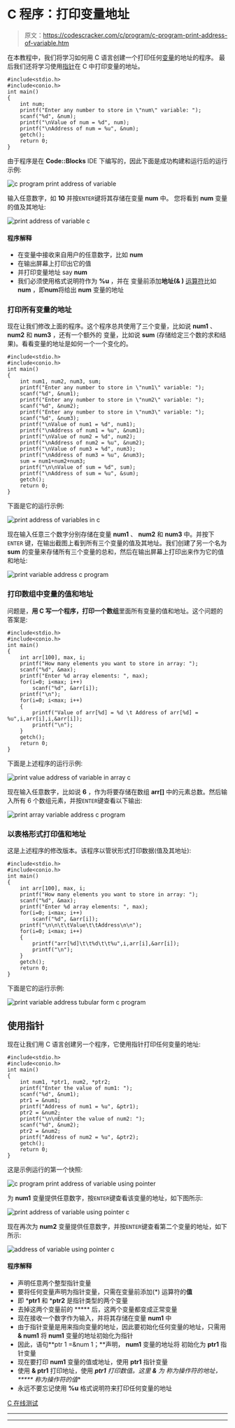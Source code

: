 # C 程序：打印变量地址

> 原文：<https://codescracker.com/c/program/c-program-print-address-of-variable.htm>

在本教程中，我们将学习如何用 C 语言创建一个打印任何[变量](/c/c-variables.htm)的地址的程序。 最后我们还将学习使用[指针](/c/c-pointers.htm)在 C 中打印变量的地址。

```
#include<stdio.h>
#include<conio.h>
int main()
{
    int num;
    printf("Enter any number to store in \"num\" variable: ");
    scanf("%d", &num);
    printf("\nValue of num = %d", num);
    printf("\nAddress of num = %u", &num);
    getch();
    return 0;
}
```

由于程序是在 **Code::Blocks** IDE 下编写的，因此下面是成功构建和运行后的运行示例:

![c program print address of variable](img/71440c9becb0705d8f102594599803c6.png)

输入任意数字，如 **10** 并按`ENTER`键将其存储在变量 **num** 中。 您将看到 **num** 变量的值及其地址:

![print address of variable c](img/4164eb8787ee1dfcf70d60a9d6c8cc3d.png)

#### 程序解释

*   在变量中接收来自用户的任意数字，比如 **num**
*   在输出屏幕上打印出它的值
*   并打印变量地址 say **num**
*   我们必须使用格式说明符作为 **%u** ，并在 变量前添加**地址(& )** [运算符](/c/c-operators.htm)比如 **num** ，即**num**将给出 **num** 变量的地址

### 打印所有变量的地址

现在让我们修改上面的程序。这个程序总共使用了三个变量，比如说 **num1** 、 **num2** 和 **num3** ，还有一个额外的 变量，比如说 **sum** (存储给定三个数的求和结果)。看看变量的地址是如何一个一个变化的。

```
#include<stdio.h>
#include<conio.h>
int main()
{
    int num1, num2, num3, sum;
    printf("Enter any number to store in \"num1\" variable: ");
    scanf("%d", &num1);
    printf("Enter any number to store in \"num2\" variable: ");
    scanf("%d", &num2);
    printf("Enter any number to store in \"num3\" variable: ");
    scanf("%d", &num3);
    printf("\nValue of num1 = %d", num1);
    printf("\nAddress of num1 = %u", &num1);
    printf("\nValue of num2 = %d", num2);
    printf("\nAddress of num2 = %u", &num2);
    printf("\nValue of num3 = %d", num3);
    printf("\nAddress of num3 = %u", &num3);
    sum = num1+num2+num3;
    printf("\n\nValue of sum = %d", sum);
    printf("\nAddress of sum = %u", &sum);
    getch();
    return 0;
}
```

下面是它的运行示例:

![print address of variables in c](img/dd0410ebf96f32753fc37f5bdadebddf.png)

现在输入任意三个数字分别存储在变量 **num1** 、 **num2** 和 **num3** 中。并按下`ENTER` 键，在输出截图上看到所有三个变量的值及其地址。我们创建了另一个名为 **sum** 的变量来存储所有三个变量的总和，然后在输出屏幕上打印出来作为它的值和地址:

![print variable address c program](img/6a5c92ec74e792ba1675d93a17e6aba4.png)

### 打印数组中变量的值和地址

问题是，**用 C 写一个程序，打印一个数组**里面所有变量的值和地址。这个问题的答案是:

```
#include<stdio.h>
#include<conio.h>
int main()
{
    int arr[100], max, i;
    printf("How many elements you want to store in array: ");
    scanf("%d", &max);
    printf("Enter %d array elements: ", max);
    for(i=0; i<max; i++)
        scanf("%d", &arr[i]);
    printf("\n");
    for(i=0; i<max; i++)
    {
        printf("Value of arr[%d] = %d \t Address of arr[%d] = %u",i,arr[i],i,&arr[i]);
        printf("\n");
    }
    getch();
    return 0;
}
```

下面是上述程序的运行示例:

![print value address of variable in array c](img/6f17ffdb693b52f110208b26e02b87f7.png)

现在输入任意数字，比如说 **6** ，作为将要存储在数组 **arr[]** 中的元素总数。然后输入所有 6 个数组元素，并按`ENTER`键查看以下输出:

![print array variable address c program](img/610a650e4105867307366af6ade5f3c6.png)

### 以表格形式打印值和地址

这是上述程序的修改版本。该程序以管状形式打印数据(值及其地址):

```
#include<stdio.h>
#include<conio.h>
int main()
{
    int arr[100], max, i;
    printf("How many elements you want to store in array: ");
    scanf("%d", &max);
    printf("Enter %d array elements: ", max);
    for(i=0; i<max; i++)
        scanf("%d", &arr[i]);
    printf("\n\n\t\tValue\t\tAddress\n\n");
    for(i=0; i<max; i++)
    {
        printf("arr[%d]\t\t%d\t\t%u",i,arr[i],&arr[i]);
        printf("\n");
    }
    getch();
    return 0;
}
```

下面是它的运行示例:

![print variable address tubular form c program](img/a1f6c9d30e1b97e71995841c4bc92380.png)

## 使用指针

现在让我们用 C 语言创建另一个程序，它使用指针打印任何变量的地址:

```
#include<stdio.h>
#include<conio.h>
int main()
{
    int num1, *ptr1, num2, *ptr2;
    printf("Enter the value of num1: ");
    scanf("%d", &num1);
    ptr1 = &num1;
    printf("Address of num1 = %u", &ptr1);
    ptr2 = &num2;
    printf("\n\nEnter the value of num2: ");
    scanf("%d", &num2);
    ptr2 = &num2;
    printf("Address of num2 = %u", &ptr2);
    getch();
    return 0;
}
```

这是示例运行的第一个快照:

![c program print address of variable using pointer](img/b4b574182673765465683b5aa28fba5e.png)

为 **num1** 变量提供任意数字，按`ENTER`键查看该变量的地址，如下图所示:

![print address of variable using pointer c](img/ee688b44f22a9916b038d5e73e8a529b.png)

现在再次为 **num2** 变量提供任意数字，并按`ENTER`键查看第二个变量的地址，如下所示:

![address of variable using pointer c](img/a420b14f8f9bc7bd1f1d8365b6f6e4d8.png)

#### 程序解释

*   声明任意两个整型指针变量
*   要将任何变量声明为指针变量，只需在变量前添加(*) 运算符的**值**
*   即 ***ptr1** 和 ***ptr2** 是指针类型的两个变量
*   去掉这两个变量前的 ***** 后，这两个变量都变成正常变量
*   现在接收一个数字作为输入，并将其存储在变量 **num1** 中
*   由于指针变量是用来指向变量的地址，因此要初始化任何变量的地址，只需用 **& num1** 将 **num1** 变量的地址初始化为指针
*   因此，语句**ptr 1 =&num 1；**声明， **num1** 变量的地址将 初始化为 **ptr1** 指针变量
*   现在要打印 **num1** 变量的值或地址，使用 **ptr1** 指针变量
*   使用 **& ptr1** 打印地址，使用 ***ptr1** 打印数值。这里 **&** 为 称为操作符的**地址， ***** 称为**操作符的**值**
*   永远不要忘记使用 **%u** 格式说明符来打印任何变量的地址

[C 在线测试](/exam/showtest.php?subid=2)

* * *

* * *